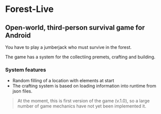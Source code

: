 # Forest-Live
## Open-world, third-person survival game for Android ##

You have to play a jumberjack who must survive in the forest.
<p> The game has a system for the collectiing premets, crafting and building.

### System features ###
* Random filling of a location with elements at start
* The crafting system is based on loading information into runtime from json files.

> At the moment, this is first version of the game (v.1.0), so a large number of game mechanics have not yet been implemented it.
